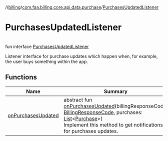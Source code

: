 //[billing](../../../index.md)/[com.faa.billing.core.api.data.purchase](../index.md)/[PurchasesUpdatedListener](index.md)

# PurchasesUpdatedListener

\
fun interface [PurchasesUpdatedListener](index.md)

Listener interface for purchase updates which happen when, for example, the user buys something within the app.

## Functions

| Name | Summary |
|---|---|
| [onPurchasesUpdated](on-purchases-updated.md) | abstract fun [onPurchasesUpdated](on-purchases-updated.md)(billingResponseCode: [BillingResponseCode](../../com.faa.billing.core.api/-billing-response-code/index.md), purchases: [List](https://kotlinlang.org/api/latest/jvm/stdlib/kotlin.collections/-list/index.html)&lt;[Purchase](../../com.faa.billing.core.api/-purchase/index.md)&gt;)<br>Implement this method to get notifications for purchases updates. |
